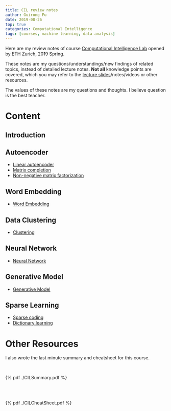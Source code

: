 ```yaml
---
title: CIL review notes
author: Guirong Fu
date: 2019-08-26
top: true
categories: Computational Intelligence
tags: [courses, machine learning, data analysis]
---
```


Here are my review notes of course [Computational Intelligence Lab](http://www.da.inf.ethz.ch/teaching/2019/CIL/) opened by ETH Zurich, 2019 Spring.

These notes are my questions/understandings/new findings of related topics, instead of detailed lecture notes. **Not all** knowledge points are covered, which you may refer to the [lecture slides](http://www.da.inf.ethz.ch/teaching/2019/CIL/)/notes/videos or other resources. 

The values of these notes are my questions and thoughts. I believe question is the best teacher.

# Content

## Introduction

## Autoencoder

- [Linear autoencoder](../1la/index.html)
- [Matrix completion](../2mc/index.html)
- [Non-negative matrix factorization](../3nn/index.html)

## Word Embedding

- [Word Embedding](../5we/index.html)

## Data Clustering

- [Clustering](../6mm/index.html)

## Neural Network

- [Neural Network](../7cnn/index.html)

## Generative Model

- [Generative Model](../8gm/index.html)

## Sparse Learning

- [Sparse coding](../9sc/index.html)
- [Dictionary learning](../10dl/index.html)



# Other Resources

I also wrote the last minute summary and cheatsheet for this course.

<br>

{% pdf ./CILSummary.pdf %}

<br>



<br>{% pdf ./CILCheatSheet.pdf %}

<br>